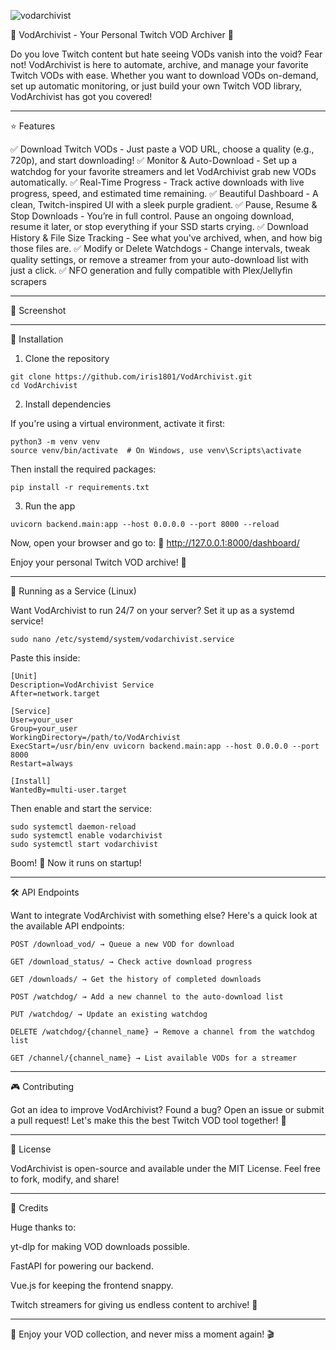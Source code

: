 
![vodarchivist](https://github.com/user-attachments/assets/d6e2b70b-b0c7-45c3-a7e4-1b22c267251f)


🎥 VodArchivist - Your Personal Twitch VOD Archiver 🚀

Do you love Twitch content but hate seeing VODs vanish into the void? Fear not! VodArchivist is here to automate, archive, and manage your favorite Twitch VODs with ease. Whether you want to download VODs on-demand, set up automatic monitoring, or just build your own Twitch VOD library, VodArchivist has got you covered!


---

⭐ Features

✅ Download Twitch VODs - Just paste a VOD URL, choose a quality (e.g., 720p), and start downloading!
✅ Monitor & Auto-Download - Set up a watchdog for your favorite streamers and let VodArchivist grab new VODs automatically.
✅ Real-Time Progress - Track active downloads with live progress, speed, and estimated time remaining.
✅ Beautiful Dashboard - A clean, Twitch-inspired UI with a sleek purple gradient.
✅ Pause, Resume & Stop Downloads - You’re in full control. Pause an ongoing download, resume it later, or stop everything if your SSD starts crying.
✅ Download History & File Size Tracking - See what you've archived, when, and how big those files are.
✅ Modify or Delete Watchdogs - Change intervals, tweak quality settings, or remove a streamer from your auto-download list with just a click.
✅ NFO generation and fully compatible with Plex/Jellyfin scrapers


---

📸 Screenshot

 


---

🚀 Installation

1. Clone the repository

```
git clone https://github.com/iris1801/VodArchivist.git
cd VodArchivist
```

2. Install dependencies

If you're using a virtual environment, activate it first:

```
python3 -m venv venv
source venv/bin/activate  # On Windows, use venv\Scripts\activate
```

Then install the required packages:

```
pip install -r requirements.txt
```

3. Run the app

```
uvicorn backend.main:app --host 0.0.0.0 --port 8000 --reload
```

Now, open your browser and go to:
📍 http://127.0.0.1:8000/dashboard/

Enjoy your personal Twitch VOD archive! 🎉


---

🔧 Running as a Service (Linux)

Want VodArchivist to run 24/7 on your server? Set it up as a systemd service!

```
sudo nano /etc/systemd/system/vodarchivist.service
```

Paste this inside:

```
[Unit]
Description=VodArchivist Service
After=network.target

[Service]
User=your_user
Group=your_user
WorkingDirectory=/path/to/VodArchivist
ExecStart=/usr/bin/env uvicorn backend.main:app --host 0.0.0.0 --port 8000
Restart=always

[Install]
WantedBy=multi-user.target
```

Then enable and start the service:

```
sudo systemctl daemon-reload
sudo systemctl enable vodarchivist
sudo systemctl start vodarchivist
```

Boom! 🎇 Now it runs on startup!


---

🛠 API Endpoints

Want to integrate VodArchivist with something else? Here's a quick look at the available API endpoints:

```
POST /download_vod/ → Queue a new VOD for download

GET /download_status/ → Check active download progress

GET /downloads/ → Get the history of completed downloads

POST /watchdog/ → Add a new channel to the auto-download list

PUT /watchdog/ → Update an existing watchdog

DELETE /watchdog/{channel_name} → Remove a channel from the watchdog list

GET /channel/{channel_name} → List available VODs for a streamer

```
---

🎮 Contributing

Got an idea to improve VodArchivist? Found a bug? Open an issue or submit a pull request! Let's make this the best Twitch VOD tool together! 🎉


---

📜 License

VodArchivist is open-source and available under the MIT License. Feel free to fork, modify, and share!


---

🤝 Credits

Huge thanks to:

yt-dlp for making VOD downloads possible.

FastAPI for powering our backend.

Vue.js for keeping the frontend snappy.

Twitch streamers for giving us endless content to archive! 🎥



---

🚀 Enjoy your VOD collection, and never miss a moment again! 🎬


